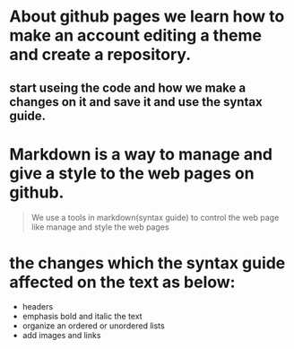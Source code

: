 # About github pages we learn how to make an account editing a theme  and  create a repository.
## start useing the code and how we make a changes on it and save it and use the syntax guide.



# Markdown is a way to manage and give a style to the web pages on github.
> We use a tools in markdown(syntax guide) to control the web page like manage and style the web pages


# the changes which the syntax guide affected on the text as below:
* headers
* emphasis bold and italic the text
* organize an ordered or unordered lists
* add images and links
